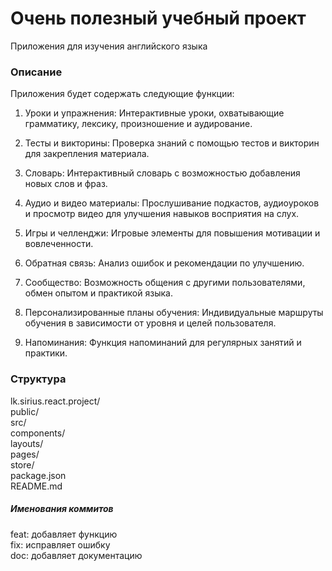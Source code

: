 # Очень полезный учебный проект
Приложения для изучения английского языка 


### Описание
Приложения будет содержать следующие функции:  
1. Уроки и упражнения: Интерактивные уроки, охватывающие грамматику, лексику, произношение и аудирование.

2. Тесты и викторины: Проверка знаний с помощью тестов и викторин для закрепления материала.

3. Словарь: Интерактивный словарь с возможностью добавления новых слов и фраз.

4. Аудио и видео материалы: Прослушивание подкастов, аудиоуроков и просмотр видео для улучшения навыков восприятия на слух.

5. Игры и челленджи: Игровые элементы для повышения мотивации и вовлеченности.

6. Обратная связь: Анализ ошибок и рекомендации по улучшению.

7. Сообщество: Возможность общения с другими пользователями, обмен опытом и практикой языка.

8. Персонализированные планы обучения: Индивидуальные маршруты обучения в зависимости от уровня и целей пользователя.

9. Напоминания: Функция напоминаний для регулярных занятий и практики.


### Структура
lk.sirius.react.project/  
    public/  
    src/  
        components/  
        layouts/  
        pages/  
        store/  
    package.json  
    README.md


##### Именования коммитов
feat: добавляет функцию  
fix: исправляет ошибку  
doc: добавляет документацию